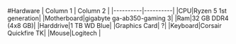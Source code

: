 #Hardware
| Column 1 | Column 2 |
|----------|----------|
|CPU|Ryzen 5 1st generation|
|Motherboard|gigabyte ga-ab350-gaming 3|
|Ram|32 GB DDR4 (4x8 GB)|
|Harddrive|1 TB WD Blue|
|Graphics Card| ?|
|Keyboard|Corsair Quickfire TK|
|Mouse|Logitech |

